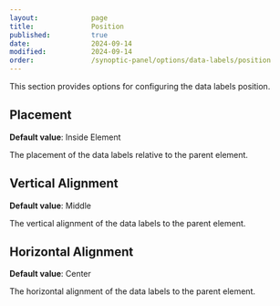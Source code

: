 ```yaml
---
layout:             page
title:              Position
published:          true
date:               2024-09-14
modified:           2024-09-14
order:              /synoptic-panel/options/data-labels/position
---
```

This section provides options for configuring the data labels position.

## Placement

**Default value**: Inside Element

The placement of the data labels relative to the parent element.

## Vertical Alignment

**Default value**: Middle

The vertical alignment of the data labels to the parent element.

## Horizontal Alignment

**Default value**: Center

The horizontal alignment of the data labels to the parent element.

